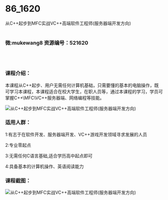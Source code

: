 # 86_1620
从C++起步到MFC实战VC++高端软件工程师(服务器端开发方向)
<br/></br>
<h3>微:mukewang8 资源编号：521620</h3>
<br/></br>
<h3>课程介绍：</h3>
<p>本课程从<a title="查看与 C 相关的文章" target="_blank">C</a>++起步、用户无需任何计算机基础，只需要懂的基本的电脑操作，既可学习本课程，本课程适合在校大学生，在职人员等，通过本课程的学习，学员可掌握<a title="查看与 C 相关的文章" target="_blank">C</a>++\MFC\VC++服务器端、网络编程等技能。</p>
<p><img src="https://www.ko996.com/wp-content/uploads/img/2018/03/2-189-300x196.png" alt="从C++起步到MFC实战VC++高端软件工程师(服务器端开发方向)"></p>
<h3>适用人群：</h3>
<p>1:有志于在软件开发、服务器端开发、VC++游戏开发领域寻求发展的人员</p>
<p>2:专业零起点</p>
<p>3:无需任何C语言基础,适合学历高中起点即可</p>
<p>4:具备基本的计算机操作、英语阅读能力</p>
<div class="info-desc">
<h3>课程截图：</h3>
<p><img src="https://www.ko996.com/wp-content/uploads/img/2018/03/3-192.png" alt="从C++起步到MFC实战VC++高端软件工程师(服务器端开发方向)"></p>


			
</div>
